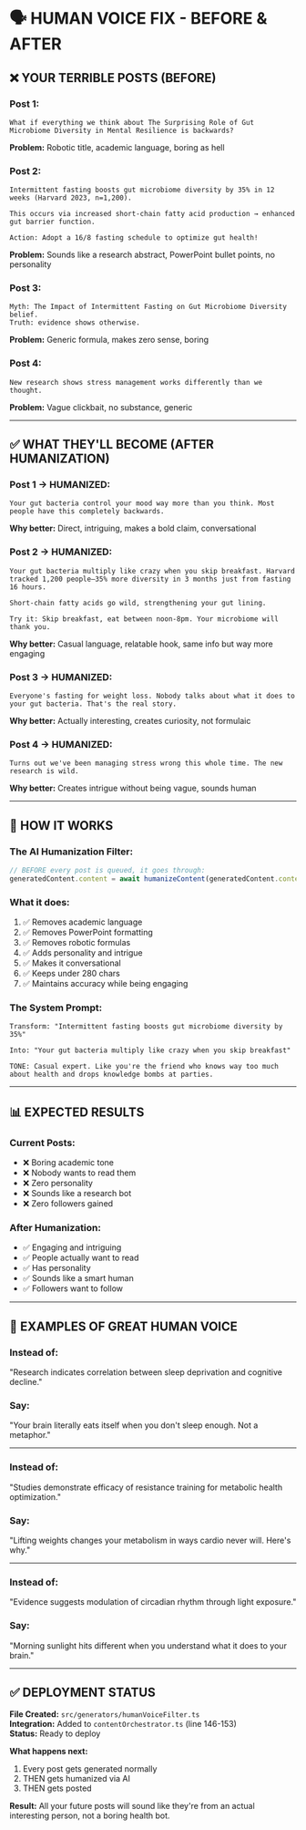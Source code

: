 # 🗣️ HUMAN VOICE FIX - BEFORE & AFTER

## ❌ **YOUR TERRIBLE POSTS (BEFORE)**

### Post 1:
```
What if everything we think about The Surprising Role of Gut Microbiome Diversity in Mental Resilience is backwards?
```
**Problem:** Robotic title, academic language, boring as hell

### Post 2:
```
Intermittent fasting boosts gut microbiome diversity by 35% in 12 weeks (Harvard 2023, n=1,200).

This occurs via increased short-chain fatty acid production → enhanced gut barrier function.

Action: Adopt a 16/8 fasting schedule to optimize gut health!
```
**Problem:** Sounds like a research abstract, PowerPoint bullet points, no personality

### Post 3:
```
Myth: The Impact of Intermittent Fasting on Gut Microbiome Diversity belief.
Truth: evidence shows otherwise.
```
**Problem:** Generic formula, makes zero sense, boring

### Post 4:
```
New research shows stress management works differently than we thought.
```
**Problem:** Vague clickbait, no substance, generic

---

## ✅ **WHAT THEY'LL BECOME (AFTER HUMANIZATION)**

### Post 1 → HUMANIZED:
```
Your gut bacteria control your mood way more than you think. Most people have this completely backwards.
```
**Why better:** Direct, intriguing, makes a bold claim, conversational

### Post 2 → HUMANIZED:
```
Your gut bacteria multiply like crazy when you skip breakfast. Harvard tracked 1,200 people—35% more diversity in 3 months just from fasting 16 hours.

Short-chain fatty acids go wild, strengthening your gut lining.

Try it: Skip breakfast, eat between noon-8pm. Your microbiome will thank you.
```
**Why better:** Casual language, relatable hook, same info but way more engaging

### Post 3 → HUMANIZED:
```
Everyone's fasting for weight loss. Nobody talks about what it does to your gut bacteria. That's the real story.
```
**Why better:** Actually interesting, creates curiosity, not formulaic

### Post 4 → HUMANIZED:
```
Turns out we've been managing stress wrong this whole time. The new research is wild.
```
**Why better:** Creates intrigue without being vague, sounds human

---

## 🔧 **HOW IT WORKS**

### The AI Humanization Filter:
```typescript
// BEFORE every post is queued, it goes through:
generatedContent.content = await humanizeContent(generatedContent.content);
```

### What it does:
1. ✅ Removes academic language
2. ✅ Removes PowerPoint formatting
3. ✅ Removes robotic formulas
4. ✅ Adds personality and intrigue
5. ✅ Makes it conversational
6. ✅ Keeps under 280 chars
7. ✅ Maintains accuracy while being engaging

### The System Prompt:
```
Transform: "Intermittent fasting boosts gut microbiome diversity by 35%"

Into: "Your gut bacteria multiply like crazy when you skip breakfast"

TONE: Casual expert. Like you're the friend who knows way too much 
about health and drops knowledge bombs at parties.
```

---

## 📊 **EXPECTED RESULTS**

### Current Posts:
- ❌ Boring academic tone
- ❌ Nobody wants to read them
- ❌ Zero personality
- ❌ Sounds like a research bot
- ❌ Zero followers gained

### After Humanization:
- ✅ Engaging and intriguing
- ✅ People actually want to read
- ✅ Has personality
- ✅ Sounds like a smart human
- ✅ Followers want to follow

---

## 🚀 **EXAMPLES OF GREAT HUMAN VOICE**

### Instead of:
"Research indicates correlation between sleep deprivation and cognitive decline."

### Say:
"Your brain literally eats itself when you don't sleep enough. Not a metaphor."

---

### Instead of:
"Studies demonstrate efficacy of resistance training for metabolic health optimization."

### Say:
"Lifting weights changes your metabolism in ways cardio never will. Here's why."

---

### Instead of:
"Evidence suggests modulation of circadian rhythm through light exposure."

### Say:
"Morning sunlight hits different when you understand what it does to your brain."

---

## ✅ **DEPLOYMENT STATUS**

**File Created:** `src/generators/humanVoiceFilter.ts`  
**Integration:** Added to `contentOrchestrator.ts` (line 146-153)  
**Status:** Ready to deploy  

**What happens next:**
1. Every post gets generated normally
2. THEN gets humanized via AI
3. THEN gets posted

**Result:** All your future posts will sound like they're from an actual interesting person, not a boring health bot.

